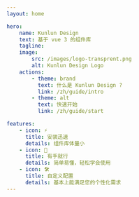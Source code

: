 ```yaml
---
layout: home

hero:
    name: Kunlun Design
    text: 基于 vue 3 的组件库
    tagline:
    image:
        src: /images/logo-transprent.png
        alt: Kunlun Design Logo
    actions:
        - theme: brand
          text: 什么是 Kunlun Design ?
          link: /zh/guide/intro
        - theme: alt
          text: 快速开始
          link: /zh/guide/start

features:
    - icon: ⚡️
      title: 安装迅速
      details: 组件库体量小
    - icon: 🖖
      title: 有手就行
      details: 简单易懂，轻松学会使用
    - icon: 🛠️
      title: 自定义配置
      details: 基本上能满足您的个性化需求
---
```

